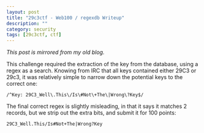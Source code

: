 ```yaml
---
layout: post
title: "29c3ctf - Web100 / regexdb Writeup"
description: ""
category: security
tags: [29c3ctf, ctf]
---
```


*This post is mirrored from my old blog.*

This challenge required the extraction of the key from the database, using a regex as a search. Knowing from IRC that all keys contained either 29C3 or 29c3, it was relatively simple to narrow down the potential keys to the correct one:

	/^Key: 29C3_Well\.This\/Is\#Not\+The\|Wrong\?Key$/

The final correct regex is slightly misleading, in that it says it matches 2 records, but we strip out the extra bits, and submit it for 100 points:

	29C3_Well.This/Is#Not+The|Wrong?Key